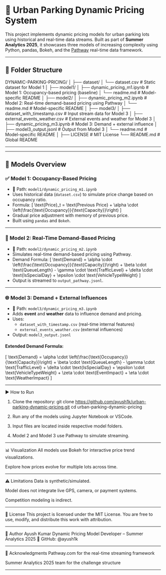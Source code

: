 # 🚗 Urban Parking Dynamic Pricing System

This project implements dynamic pricing models for urban parking lots using historical and real-time data streams. Built as part of **Summer Analytics 2025**, it showcases three models of increasing complexity using Python, pandas, Bokeh, and the [Pathway](https://pathway.com) real-time data framework.

---

## 📁 Folder Structure

DYNAMIC-PARKING-PRICING/
│
├── dataset/
│ └── dataset.csv # Static dataset for Model 1
│
├── model1/
│ ├── dynamic_pricing_m1.ipynb # Model 1: Occupancy-based pricing (baseline)
│ └── readme.md # Model-specific README
│
├── model2/
│ ├── dynamic_pricing_m2.ipynb # Model 2: Real-time demand-based pricing using Pathway
│ └── readme.md # Model-specific README
│
├── model3/
│ ├── dataset_with_timestamp.csv # Input stream data for Model 3
│ ├── external_events_weather.csv # External events and weather for Model 3
│ ├── dynamic_pricing_m3.ipynb # Model 3: Demand + external influence
│ ├── model3_output.jsonl # Output from Model 3
│ └── readme.md # Model-specific README
│
├── LICENSE # MIT License
└── README.md # Global README

---


---

## 🧠 Models Overview

### ✅ Model 1: Occupancy-Based Pricing

- 📂 Path: `model1/dynamic_pricing_m1.ipynb`
- Uses historical data (`dataset.csv`) to simulate price change based on occupancy ratio.
- Formula:
  \[
  \text{Price}_t = \text{Previous Price} + \alpha \cdot \left(\frac{\text{Occupancy}}{\text{Capacity}}\right)
  \]
- Gradual price adjustment with memory of previous price.
- Built using `pandas` and `Bokeh`.

---

### 🚦 Model 2: Real-Time Demand-Based Pricing

- 📂 Path: `model2/dynamic_pricing_m2.ipynb`
- Simulates real-time demand-based pricing using Pathway.
- Demand Formula:
  \[
  \text{Demand} = \alpha \cdot \left(\frac{\text{Occupancy}}{\text{Capacity}}\right) + \beta \cdot \text{QueueLength} - \gamma \cdot \text{TrafficLevel} + \delta \cdot \text{IsSpecialDay} + \epsilon \cdot \text{VehicleTypeWeight}
  \]
- Output is streamed to `output_pathway.jsonl`.

---

### 🌐 Model 3: Demand + External Influences

- 📂 Path: `model3/dynamic_pricing_m3.ipynb`
- Adds **event** and **weather** data to influence demand and pricing.
- Uses:
  - `dataset_with_timestamp.csv` (real-time internal features)
  - `external_events_weather.csv` (external influences)
- Output: `model3_output.jsonl`

#### Extended Demand Formula:
\[
\text{Demand} = \alpha \cdot \left(\frac{\text{Occupancy}}{\text{Capacity}}\right) + \beta \cdot \text{QueueLength} - \gamma \cdot \text{TrafficLevel} + \delta \cdot \text{IsSpecialDay} + \epsilon \cdot \text{VehicleTypeWeight} + \zeta \cdot \text{EventImpact} + \eta \cdot \text{WeatherImpact}
\]

---

▶️ How to Run
1. Clone the repository:
git clone https://github.com/ayush1k/urban-parking-dynamic-pricing.git
cd urban-parking-dynamic-pricing

2. Run any of the models using Jupyter Notebook or VSCode.

3. Input files are located inside respective model folders.

4. Model 2 and Model 3 use Pathway to simulate streaming.

---

📊 Visualization
All models use Bokeh for interactive price trend visualizations.

Explore how prices evolve for multiple lots across time.

---

⚠️ Limitations
Data is synthetic/simulated.

Model does not integrate live GPS, camera, or payment systems.

Competition modeling is indirect.

---

📜 License
This project is licensed under the MIT License.
You are free to use, modify, and distribute this work with attribution.

---

👤 Author
Ayush Kumar
Dynamic Pricing Model Developer – Summer Analytics 2025
🔗 GitHub: @ayush1k

---

🤝 Acknowledgments
Pathway.com for the real-time streaming framework

Summer Analytics 2025 team for the challenge structure

---

